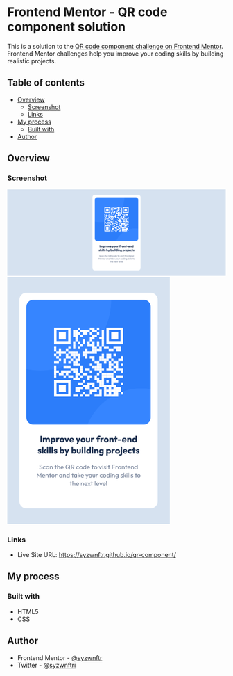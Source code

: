 # Frontend Mentor - QR code component solution

This is a solution to the [QR code component challenge on Frontend Mentor](https://www.frontendmentor.io/challenges/qr-code-component-iux_sIO_H). Frontend Mentor challenges help you improve your coding skills by building realistic projects.

## Table of contents

- [Overview](#overview)
  - [Screenshot](#screenshot)
  - [Links](#links)
- [My process](#my-process)
  - [Built with](#built-with)
- [Author](#author)

## Overview

### Screenshot

![](<screenshots/qr-code-component(desktop).png>)
![](<./screenshots/qr-code-component(mobile).png>)

### Links

- Live Site URL: https://syzwnftr.github.io/qr-component/

## My process

### Built with

- HTML5
- CSS

## Author

- Frontend Mentor - [@syzwnftr](https://www.frontendmentor.io/profile/syzwnftr)
- Twitter - [@syzwnftri](https://www.twitter.com/syzwnftri)
